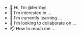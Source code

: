 - 👋 Hi, I’m @terribyl
- 👀 I’m interested in ...
- 🌱 I’m currently learning ...
- 💞️ I’m looking to collaborate on ...
- 📫 How to reach me ...

<!---
terribyl/terribyl is a ✨ special ✨ repository because its `README.md` (this file) appears on your GitHub profile.
You can click the Preview link to take a look at your changes.
--->
